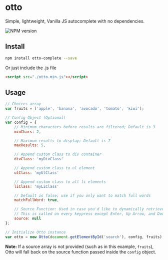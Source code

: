 otto
===

Simple, lightweight, Vanilla JS autocomplete with no dependencies.

![NPM version](https://badge.fury.io/js/otto-complete.svg)

## Install

``` bash
npm install otto-complete --save
```

Or just include the .js file
``` html
<script src="./otto.min.js"></script>
```

## Usage

```js
// Choices array
var fruits = ['apple', 'banana', 'avocado', 'tomato', 'kiwi'];

// Config Object (Optional)
var config = {
	// Minimum characters before results are filtered; Default is 3
	minChars: 2,

	// Maximum results to display; Default is 7		
	maxResults: 5,

	// Append custom class to div container	
	divClass: 'myDivClass'

	// Append custom class to ul element
	ulClass: 'myUlClass'

	// Append custom class to all li elements	
	liClass: 'myLiClass'

	// Default is false; use if you only want to match full words	
	matchFullWord: true,

	// Source Function: Used in case you'd like to dynamically retrieve results via an XMLHttpRequest, f.e.
	// This is called on every keypress except Enter, Up Arrow, and Down Arrow
	source: null
};

// Initialize Otto instance
var otto = new Otto(document.getElementById('search'), config, fruits);
```

**Note:** If a source array is not provided (such as in this example, `fruits`), Otto will fall back on the source function passed inside the `config` object.